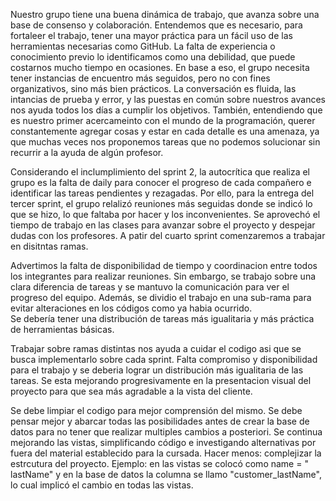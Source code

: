 Nuestro grupo tiene una buena dinámica de trabajo, que avanza sobre una base de consenso y colaboración. Entendemos que es necesario, para fortaleer el trabajo, tener una mayor práctica para un fácil uso de las herramientas necesarias como GitHub. 
La falta de experiencia o conocimiento previo lo identificamos como una debilidad, que puede costarnos mucho tiempo en ocasiones. En base a eso, el grupo necesita tener instancias de encuentro más seguidos, pero no con fines organizativos, sino más bien prácticos. 
La conversación es fluida, las intancias de prueba y error, y las puestas en común sobre nuestros avances nos ayuda todos los días a cumplir los objetivos. 
También, entendiendo que es nuestro primer acercameinto con el mundo de la programación, querer constantemente agregar cosas y estar en cada detalle es una amenaza, ya que muchas veces nos proponemos tareas que no podemos solucionar sin recurrir a la ayuda de algún profesor.

   <!--  Tercer Sprint -->
Considerando el inclumplimiento del sprint 2, la autocrítica que realiza el grupo es la falta de daily para conocer el progreso de cada compañero e identificar las tareas pendientes y rezagadas. 
Por ello, para la entrega del tercer sprint, el grupo relalizó reuniones más seguidas donde se indicó lo que se hizo, lo que faltaba por hacer y los inconvenientes.
Se aprovechó el tiempo de trabajo en las clases para avanzar sobre el proyecto y despejar dudas con los profesores.
A patir del cuarto sprint comenzaremos a trabajar en disitntas ramas. 

<!-- Cuarto Sprint -->
Advertimos la falta de disponibilidad de tiempo y coordinacion entre todos los integrantes para realizar reuniones. Sin embargo, se trabajo sobre una clara diferencia de tareas y se mantuvo la comunicación para ver el progreso del equipo. Además, se dividio el trabajo en una sub-rama para evitar alteraciones en los códigos como ya habia ocurrido.  
Se debería tener una distribución de tareas más igualitaria y más práctica de herramientas básicas. 

<!-- Quinto Sprint  -->
Trabajar sobre ramas distintas nos ayuda a cuidar el codigo asi que se busca implementarlo sobre cada sprint. 
Falta compromiso y disponibilidad para  el trabajo y se deberia lograr un distribución más igualitaria de las tareas. 
Se esta mejorando progresivamente en la presentacion visual del proyecto para que sea más agradable a la vista del cliente. 

<!-- Sexto Sprint  -->
Se debe limpiar el codigo para mejor comprensión del mismo. 
Se debe pensar mejor y abarcar todas las posibilidades antes de crear la base de datos para no tener que realizar multiples cambios a posteriori. 
Se continua mejorando las vistas, simplificando código e investigando alternativas por fuera del material establecido para la cursada.
Hacer menos: complejizar la estrcutura del proyecto. Ejemplo: en las vistas se colocó como name = " lastName" y en la base de datos la columna se llamo "customer_lastName", lo cual implicó el cambio en todas las vistas.  